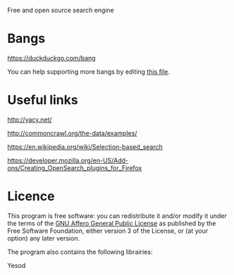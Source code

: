 Free and open source search engine

# Bangs

https://duckduckgo.com/bang

You can help supporting more bangs by editing [this file](https://github.com/cloutier/arcanium/blob/master/src/Import/Bangs.hs).

# Useful links

http://yacy.net/

http://commoncrawl.org/the-data/examples/

https://en.wikipedia.org/wiki/Selection-based_search

https://developer.mozilla.org/en-US/Add-ons/Creating_OpenSearch_plugins_for_Firefox

# Licence

This program is free software: you can redistribute it and/or modify
    it under the terms of the [GNU Affero General Public License](https://www.gnu.org/licenses/agpl-3.0.html) as
    published by the Free Software Foundation, either version 3 of the
    License, or (at your option) any later version.

The program also contains the following librairies:

Yesod